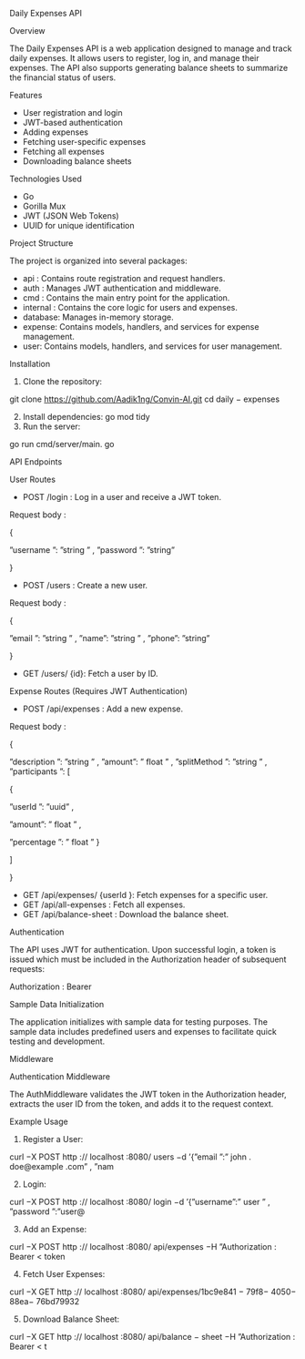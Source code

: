 ﻿Daily Expenses API

Overview

The Daily Expenses API is a web application designed to manage and track daily expenses. It allows users to register, log in, and manage their expenses. The API also supports generating balance sheets to summarize the financial status of users.

Features

- User registration and login
- JWT-based authentication
- Adding expenses
- Fetching user-specific expenses
- Fetching all expenses
- Downloading balance sheets

Technologies Used

- Go
- Gorilla Mux
- JWT (JSON Web Tokens)
- UUID for unique identification

Project Structure

The project is organized into several packages:

- api : Contains route registration and request handlers.
- auth : Manages JWT authentication and middleware.
- cmd : Contains the main entry point for the application.
- internal : Contains the core logic for users and expenses.
- database: Manages in-memory storage.
- expense: Contains models, handlers, and services for expense management.
- user: Contains models, handlers, and services for user management.

Installation

1. Clone the repository:

git clone https://github.com/Aadik1ng/Convin-AI.git 
cd daily − expenses

2. Install dependencies: go mod tidy
2. Run the server:

go run cmd/server/main. go

API Endpoints

User Routes

- POST /login : Log in a user and receive a JWT token.

Request body :

{

”username ”: ”string ” , ”password ”: ”string”

}

- POST /users : Create a new user.

Request body :

{

”email ”: ”string ” , ”name”: ”string ” , ”phone”: ”string”

}

- GET /users/ {id}: Fetch a user by ID.

Expense Routes (Requires JWT Authentication)

- POST /api/expenses : Add a new expense.

Request body :

{

”description ”: ”string ” , ”amount”: ” float ” , ”splitMethod ”: ”string ” , ”participants ”: [

{

”userId ”: ”uuid” ,

”amount”: ” float ” ,

”percentage ”: ” float ” }

]

}

- GET /api/expenses/ {userId }: Fetch expenses for a specific user.
- GET /api/all-expenses : Fetch all expenses.
- GET /api/balance-sheet : Download the balance sheet.

Authentication

The API uses JWT for authentication. Upon successful login, a token is issued which must be included in the Authorization header of subsequent requests:

Authorization : Bearer <token >

Sample Data Initialization

The application initializes with sample data for testing purposes. The sample data includes predefined users and expenses to facilitate quick testing and development.

Middleware

Authentication Middleware

The AuthMiddleware validates the JWT token in the Authorization header, extracts the user ID from the token, and adds it to the request context.

Example Usage

1. Register a User:

curl −X POST http :// localhost :8080/ users −d ’{”email ”:” john . doe@example .com” ,  ”nam

2. Login:

curl −X POST http :// localhost :8080/ login −d ’{”username”:” user ” ,  ”password ”:”user@

3. Add an Expense:

curl −X POST http :// localhost :8080/ api/expenses −H ”Authorization :  Bearer  < token

4. Fetch User Expenses:

curl −X GET http :// localhost :8080/ api/expenses/1bc9e841 − 79f8− 4050− 88ea− 76bd79932

5. Download Balance Sheet:

curl −X GET http :// localhost :8080/ api/balance − sheet −H ”Authorization :  Bearer  < t


